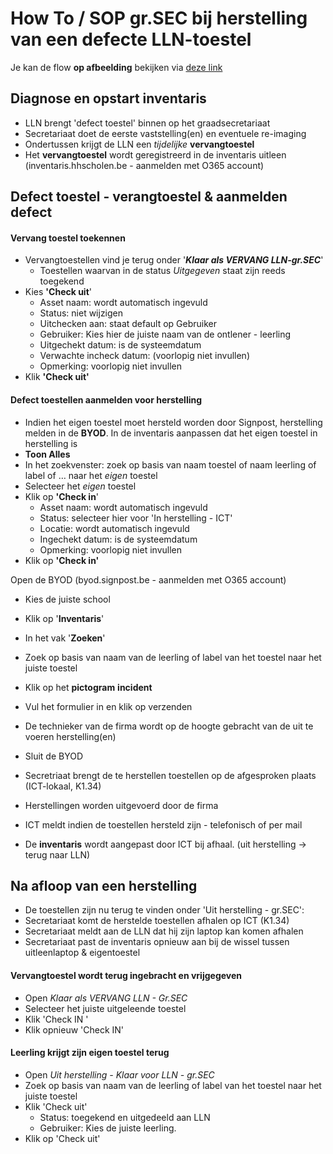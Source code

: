 # How To / SOP gr.SEC bij herstelling van een defecte LLN-toestel
Je kan de flow **op afbeelding** bekijken via [deze link](https://inventaris.hhscholen.be/img/flow.png)

## Diagnose en opstart inventaris
- LLN brengt 'defect toestel' binnen op het graadsecretariaat
- Secretariaat doet de eerste vaststelling(en) en eventuele re-imaging
- Ondertussen krijgt de LLN een *tijdelijke* **vervangtoestel**
- Het **vervangtoestel** wordt geregistreerd in de inventaris uitleen (inventaris.hhscholen.be - aanmelden met O365 account)

## Defect toestel - verangtoestel & aanmelden defect

#### Vervang toestel toekennen
-   Vervangtoestellen vind je terug onder '**_Klaar als VERVANG LLN-gr.SEC_**'  
	-   Toestellen waarvan in de status *Uitgegeven* staat zijn reeds toegekend
-   Kies **'Check uit**'
	-   Asset naam: wordt automatisch ingevuld
	-   Status: niet wijzigen
	-   Uitchecken aan: staat default op Gebruiker
	-   Gebruiker: Kies hier de juiste naam van de ontlener - leerling
	-   Uitgechekt datum: is de systeemdatum
	-   Verwachte incheck datum: (voorlopig niet invullen)
	-   Opmerking: voorlopig niet invullen
-   Klik **'Check uit'**

#### Defect toestellen aanmelden voor herstelling
-   Indien het eigen toestel moet hersteld worden door Signpost, herstelling melden in de **BYOD**.
In de inventaris aanpassen dat het eigen toestel in herstelling is
-   **Toon Alles**
-   In het zoekvenster: zoek op basis van naam toestel of naam leerling of label of … naar het *eigen* toestel
-   Selecteer het *eigen* toestel
-   Klik op **'Check in**'
	-   Asset naam: wordt automatisch ingevuld
	-   Status: selecteer hier voor 'In herstelling - ICT'
	-   Locatie: wordt automatisch ingevuld
	-   Ingechekt datum: is de systeemdatum
	-   Opmerking: voorlopig niet invullen
-   Klik op **'Check in'**

Open de BYOD (byod.signpost.be - aanmelden met O365 account)
-   Kies de juiste school
-   Klik op '**Inventaris**'
-   In het vak '**Zoeken**'
	
-   Zoek op basis van naam van de leerling of label van het toestel naar het juiste toestel
-   Klik op het **pictogram** **incident**
-   Vul het formulier in en klik op verzenden
-   De technieker van de firma wordt op de hoogte gebracht van de uit te voeren herstelling(en)
-   Sluit de BYOD

-   Secretriaat brengt de te herstellen toestellen op de afgesproken plaats (ICT-lokaal, K1.34)
-   Herstellingen worden uitgevoerd door de firma
-   ICT meldt indien de toestellen hersteld zijn - telefonisch of per mail
-   De **inventaris** wordt aangepast door ICT bij afhaal. (uit herstelling -> terug naar LLN)

## Na afloop van een herstelling
-   De toestellen zijn nu terug te vinden onder 'Uit herstelling - gr.SEC':
-   Secretariaat komt de herstelde toestellen afhalen op ICT (K1.34)
-   Secretariaat meldt aan de LLN dat hij zijn laptop kan komen afhalen
-   Secretariaat past de inventaris opnieuw aan bij de wissel tussen uitleenlaptop & eigentoestel
#### Vervangtoestel wordt terug ingebracht en vrijgegeven
-   Open *Klaar als VERVANG LLN - Gr.SEC*
-   Selecteer het juiste uitgeleende toestel
-   Klik 'Check IN '
-   Klik opnieuw 'Check IN' 
#### Leerling krijgt zijn eigen toestel terug
-   Open *Uit herstelling - Klaar voor LLN - gr.SEC*
-   Zoek op basis van naam van de leerling of label van het toestel naar het juiste toestel
-   Klik 'Check uit'
	-   Status: toegekend en uitgedeeld aan LLN
	-   Gebruiker: Kies de juiste leerling.
-   Klik op 'Check uit'
